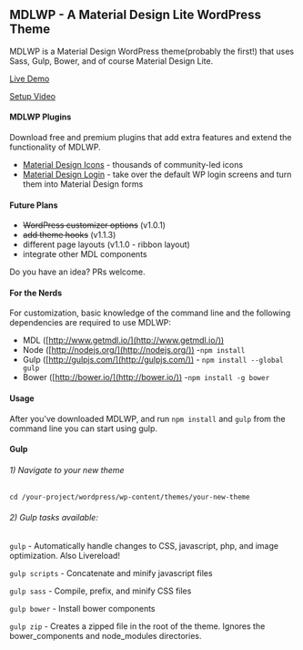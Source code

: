 ## MDLWP - A Material Design Lite WordPress Theme

MDLWP is a Material Design WordPress theme(probably the first!) that uses Sass, Gulp, Bower, and of course Material Design Lite. 

[Live Demo](http://mdlwp.com/demo/)

[Setup Video](https://www.youtube.com/watch?v=1wVJn-Y2-CU)

#### MDLWP Plugins
Download free and premium plugins that add extra features and extend the functionality of MDLWP. 

- [Material Design Icons](http://mdlwp.com/downloads/material-design-icons/) - thousands of community-led icons
- [Material Design Login](http://mdlwp.com/downloads/material-design-login-form/) - take over the default WP login screens and turn them into Material Design forms

#### Future Plans
- ~~WordPress customizer options~~ (v1.0.1)
- ~~add theme hooks~~ (v1.1.3)
- different page layouts (v1.1.0 - ribbon layout)
- integrate other MDL components

Do you have an idea? PRs welcome. 

#### For the Nerds
For customization, basic knowledge of the command line and the following dependencies are required to use MDLWP:

- MDL ([http://www.getmdl.io/](http://www.getmdl.io/)) 
- Node ([http://nodejs.org/](http://nodejs.org/)) -`npm install`
- Gulp ([http://gulpjs.com/](http://gulpjs.com/)) - `npm install --global gulp`
- Bower ([http://bower.io/](http://bower.io/)) -`npm install -g bower`

#### Usage
After you've downloaded MDLWP, and run `npm install` and `gulp` from the command line you can start using gulp.

#### Gulp

###### 1) Navigate to your new theme
`cd /your-project/wordpress/wp-content/themes/your-new-theme`

###### 2) Gulp tasks available:

`gulp` - Automatically handle changes to CSS, javascript, php, and image optimization. Also Livereload!

`gulp scripts` - Concatenate and minify javascript files

`gulp sass` - Compile, prefix, and minify CSS files

`gulp bower` - Install bower components

`gulp zip` - Creates a zipped file in the root of the theme. Ignores the bower_components and node_modules directories.